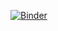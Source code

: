 [![Binder](https://mybinder.org/badge_logo.svg)](<https://mybinder.org/v2/gh/UCB-stat-159-f25/hw-2-alistaircllark/main?lab/tree/LOSC_Event_tutorial.ipynb>)
